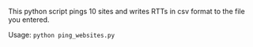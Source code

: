 This python script pings 10 sites and writes RTTs in csv format to the file you entered.

Usage: ```python ping_websites.py```
